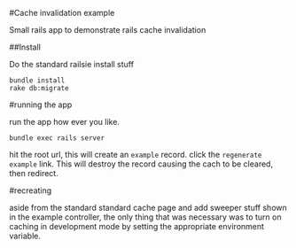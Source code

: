 
#Cache invalidation example

Small rails app to demonstrate rails cache invalidation

##Install

Do the standard railsie install stuff

```
bundle install
rake db:migrate
```

#running the app

run the app how ever you like.

```
bundle exec rails server
```

hit the root url, this will create an `example` record.
click the `regenerate example` link.  This will destroy the record
causing the cach to be cleared, then redirect.

#recreating

aside from the standard standard cache page and add sweeper stuff shown
in the example controller, the only thing that was necessary was to turn
on caching in development mode by setting the appropriate environment
variable.


